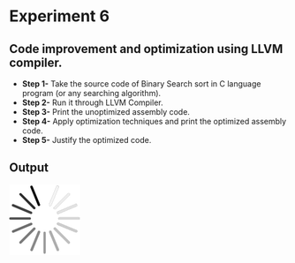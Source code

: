 # Experiment 6

## Code improvement and optimization using LLVM compiler.

- **Step 1-** Take the source code of Binary Search sort in C language program (or any searching algorithm).
- **Step 2-** Run it through LLVM Compiler.
- **Step 3-** Print the unoptimized assembly code.
- **Step 4-** Apply optimization techniques and print the optimized assembly code.
- **Step 5-** Justify the optimized code.

## Output

![2a-output](../loading-icon.png)